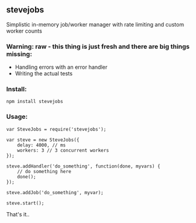 ## stevejobs

Simplistic in-memory job/worker manager with rate limiting and custom worker counts

### Warning: raw - this thing is just fresh and there are big things missing:

- Handling errors with an error handler
- Writing the actual tests

### Install:

    npm install stevejobs

### Usage:
    
    var SteveJobs = require('stevejobs');

    var steve = new SteveJobs({
        delay: 4000, // ms
        workers: 3 // 3 concurrent workers
    });

    steve.addHandler('do_something', function(done, myvars) {
        // do something here
        done();
    });

    steve.addJob('do_something', myvar);

    steve.start();

That's it..
